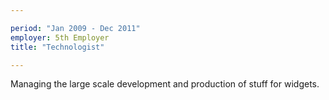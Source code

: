 ```yaml
---

period: "Jan 2009 - Dec 2011"
employer: 5th Employer
title: "Technologist"

---
```


Managing the large scale development and production of stuff for widgets.
